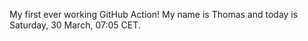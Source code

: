 My first ever working GitHub Action!
My name is Thomas and today is Saturday, 30 March, 07:05 CET. 
